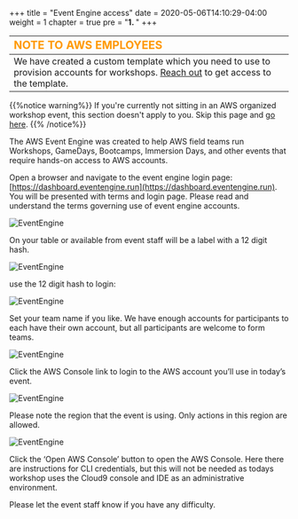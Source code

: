 +++
title = "Event Engine access"
date = 2020-05-06T14:10:29-04:00
weight = 1
chapter = true
pre = "<b>1. </b>"
+++

| <span style="color: #FF9900;font-weight:bold;font-size:20px">NOTE TO AWS EMPLOYEES</span> |
| :------------- | 
|  We have created a custom template which you need to use to provision accounts for workshops. [Reach out](https://amazon.enterprise.slack.com/user/@W01ABLLLZ28) to get access to the template. 


{{%notice warning%}}
If you're currently not sitting in an AWS organized workshop event, this section doesn't apply to you. Skip this page and [go here](/installation/not_using_ee.html).
{{% /notice%}}

The AWS Event Engine was created to help AWS field teams run Workshops, GameDays, Bootcamps, Immersion Days, and other events that require hands-on access to AWS accounts.

Open a browser and navigate to the event engine login page: [https://dashboard.eventengine.run](https://dashboard.eventengine.run). You will be presented with terms and login page.  Please read and understand the terms governing use of event engine accounts.

![EventEngine](/images/ee/ee.png)

On your table or available from event staff will be a label with a 12 digit hash.

![EventEngine](/images/ee/ee1.png)

use the 12 digit hash to login:

![EventEngine](/images/ee/ee2.png)

Set your team name if you like.  We have enough accounts for participants to each have their own account, but all participants are welcome to form teams.

![EventEngine](/images/ee/ee3.png)

Click the AWS Console link to login to the AWS account you’ll use in today’s event.

![EventEngine](/images/ee/ee4.png)

Please note the region that the event is using. Only actions in this region are allowed.

![EventEngine](/images/ee/ee5.png)

Click the ‘Open AWS Console’ button to open the AWS Console.  Here there are instructions for CLI credentials, but this will not be needed as todays workshop uses the Cloud9 console and IDE as an administrative environment.

Please let the event staff know if you have any difficulty.
